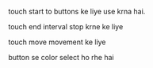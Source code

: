 touch start to buttons ke liye use krna hai.

touch end interval stop krne ke liye

touch move movement ke liye


button se color select ho rhe hai 